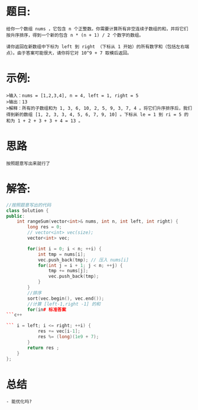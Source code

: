 # 题目:
    给你一个数组 nums ，它包含 n 个正整数。你需要计算所有非空连续子数组的和，并将它们按升序排序，得到一个新的包含 n * (n + 1) / 2 个数字的数组。

    请你返回在新数组中下标为 left 到 right （下标从 1 开始）的所有数字和（包括左右端点）。由于答案可能很大，请你将它对 10^9 + 7 取模后返回。

# 示例:
    >输入：nums = [1,2,3,4], n = 4, left = 1, right = 5
    >输出：13 
    >解释：所有的子数组和为 1, 3, 6, 10, 2, 5, 9, 3, 7, 4 。将它们升序排序后，我们得到新的数组 [1, 2, 3, 3, 4, 5, 6, 7, 9, 10] 。下标从 le = 1 到 ri = 5 的和为 1 + 2 + 3 + 3 + 4 = 13 。

# 思路
    按照题意写出来就行了
# 解答:
```c++
//按照题意写出的代码
class Solution {
public:
    int rangeSum(vector<int>& nums, int n, int left, int right) {
        long res = 0;
        // vector<int> vec(size);
        vector<int> vec;

        for(int i = 0; i < n; ++i) {
            int tmp = nums[i];
            vec.push_back(tmp); // 压入 nums[i]
            for(int j = i + 1; j < n; ++j) {
                tmp += nums[j];
                vec.push_back(tmp);
            }
        }
        //排序
        sort(vec.begin(), vec.end());
        //计算 [left-1,right -1] 的和
        for(in# 标准答案
```c++

``` i = left; i <= right; ++i) {
            res += vec[i-1];
            res %= (long)(1e9 + 7);
        }
        return res ;
    }
};
```
# 总结
    - 能优化吗?